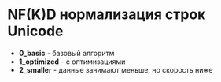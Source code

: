 # NF(K)D нормализация строк Unicode

- **0_basic** - базовый алгоритм
- **1_optimized** - с оптимизациями
- **2_smaller** - данные занимают меньше, но скорость ниже